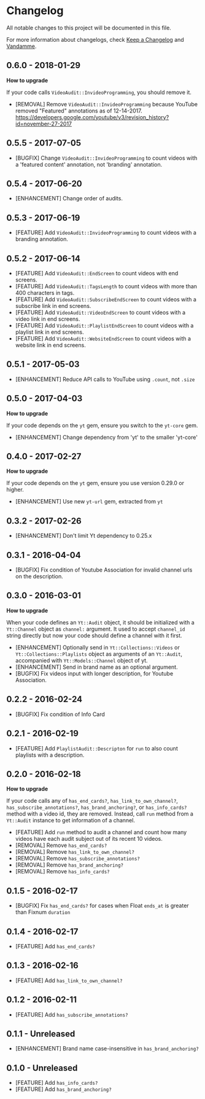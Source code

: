 # Changelog

All notable changes to this project will be documented in this file.

For more information about changelogs, check
[Keep a Changelog](http://keepachangelog.com) and
[Vandamme](http://tech-angels.github.io/vandamme).


## 0.6.0  - 2018-01-29

**How to upgrade**

If your code calls `VideoAudit::InvideoProgramming`, you should remove it.

* [REMOVAL] Remove `VideoAudit::InvideoProgramming` because YouTube removed "Featured" annotations as of 12-14-2017. https://developers.google.com/youtube/v3/revision_history?id=november-27-2017

## 0.5.5  - 2017-07-05

* [BUGFIX] Change `VideoAudit::InvideoProgramming` to count videos with a 'featured content' annotation, not 'branding' annotation.

## 0.5.4  - 2017-06-20

* [ENHANCEMENT] Change order of audits.

## 0.5.3  - 2017-06-19

* [FEATURE] Add `VideoAudit::InvideoProgramming` to count videos with a branding annotation.

## 0.5.2  - 2017-06-14

* [FEATURE] Add `VideoAudit::EndScreen` to count videos with end screens.
* [FEATURE] Add `VideoAudit::TagsLength` to count videos with more than 400 characters in tags.
* [FEATURE] Add `VideoAudit::SubscribeEndScreen` to count videos with a subscribe link in end screens.
* [FEATURE] Add `VideoAudit::VideoEndScreen` to count videos with a video link in end screens.
* [FEATURE] Add `VideoAudit::PlaylistEndScreen` to count videos with a playlist link in end screens.
* [FEATURE] Add `VideoAudit::WebsiteEndScreen` to count videos with a website link in end screens.

## 0.5.1  - 2017-05-03

* [ENHANCEMENT] Reduce API calls to YouTube using `.count`, not `.size`

## 0.5.0  - 2017-04-03

**How to upgrade**

If your code depends on the `yt` gem, ensure you switch to the `yt-core` gem.

* [ENHANCEMENT] Change dependency from 'yt' to the smaller 'yt-core'

## 0.4.0  - 2017-02-27

**How to upgrade**

If your code depends on the `yt` gem, ensure you use version 0.29.0 or higher.

* [ENHANCEMENT] Use new `yt-url` gem, extracted from `yt`

## 0.3.2  - 2017-02-26

* [ENHANCEMENT] Don't limit Yt dependency to 0.25.x

## 0.3.1  - 2016-04-04

* [BUGFIX] Fix condition of Youtube Association for invalid channel urls on the description.

## 0.3.0  - 2016-03-01

**How to upgrade**

When your code defines an `Yt::Audit` object, it should be initialized with a `Yt::Channel` object as `channel:` argument. It used to accept `channel_id` string directly but now your code should define a channel with it first.

* [ENHANCEMENT] Optionally send in `Yt::Collections::Videos` or `Yt::Collections::Playlists` object as arguments of an `Yt::Audit`, accompanied with `Yt::Models::Channel` object of yt.
* [ENHANCEMENT] Send in brand name as an optional argument.
* [BUGFIX] Fix videos input with longer description, for Youtube Association.

## 0.2.2  - 2016-02-24

* [BUGFIX] Fix condition of Info Card

## 0.2.1  - 2016-02-19

* [FEATURE] Add `PlaylistAudit::Descripton` for `run` to also count playlists with a description.

## 0.2.0  - 2016-02-18

**How to upgrade**

If your code calls any of `has_end_cards?`, `has_link_to_own_channel?`, `has_subscribe_annotations?`, `has_brand_anchoring?`, or `has_info_cards?` method with a video id, they are removed. Instead, call `run` method from a `Yt::Audit` instance to get information of a channel.

* [FEATURE] Add `run` method to audit a channel and count how many videos have each audit subject out of its recent 10 videos.
* [REMOVAL] Remove `has_end_cards?`
* [REMOVAL] Remove `has_link_to_own_channel?`
* [REMOVAL] Remove `has_subscribe_annotations?`
* [REMOVAL] Remove `has_brand_anchoring?`
* [REMOVAL] Remove `has_info_cards?`

## 0.1.5  - 2016-02-17

* [BUGFIX] Fix `has_end_cards?` for cases when Float `ends_at` is greater than Fixnum `duration`

## 0.1.4  - 2016-02-17

* [FEATURE] Add `has_end_cards?`

## 0.1.3  - 2016-02-16

* [FEATURE] Add `has_link_to_own_channel?`

## 0.1.2  - 2016-02-11

* [FEATURE] Add `has_subscribe_annotations?`

## 0.1.1  - Unreleased

* [ENHANCEMENT] Brand name case-insensitive in `has_brand_anchoring?`

## 0.1.0  - Unreleased

* [FEATURE] Add `has_info_cards?`
* [FEATURE] Add `has_brand_anchoring?`

